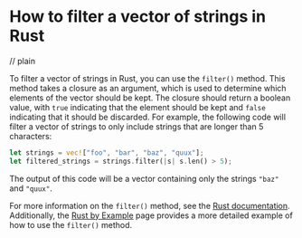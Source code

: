 # How to filter a vector of strings in Rust
// plain

To filter a vector of strings in Rust, you can use the `filter()` method. This method takes a closure as an argument, which is used to determine which elements of the vector should be kept. The closure should return a boolean value, with `true` indicating that the element should be kept and `false` indicating that it should be discarded. For example, the following code will filter a vector of strings to only include strings that are longer than 5 characters:
```rust
let strings = vec!["foo", "bar", "baz", "quux"];
let filtered_strings = strings.filter(|s| s.len() > 5);
```
The output of this code will be a vector containing only the strings `"baz"` and `"quux"`.

For more information on the `filter()` method, see the [Rust documentation](https://doc.rust-lang.org/std/iter/trait.Iterator.html#method.filter). Additionally, the [Rust by Example](https://doc.rust-lang.org/rust-by-example/iter/filter.html) page provides a more detailed example of how to use the `filter()` method.